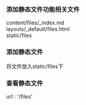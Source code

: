 ### 添加静态文件功能相关文件  
content/files/_index.md  
layouts/_default/files.html  
static/files
### 添加静态文件  
将文件放入static/files下
### 查看静态文件  
url : '/files'  
